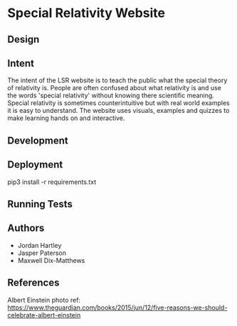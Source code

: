 # Special Relativity Website

## Design 

## Intent 
The intent of the LSR website is to teach the public what the special theory of relativity is. People are often confused about what relativity is and use the words 'special relativity' without knowing there scientific meaning. Special relativity is sometimes counterintuitive but with real world examples it is easy to understand. The website uses visuals, examples and quizzes to make learning hands on and interactive.

## Development 

## Deployment

pip3 install -r requirements.txt

## Running Tests

## Authors
* Jordan Hartley
* Jasper Paterson
* Maxwell Dix-Matthews



## References
Albert Einstein photo ref: https://www.theguardian.com/books/2015/jun/12/five-reasons-we-should-celebrate-albert-einstein
